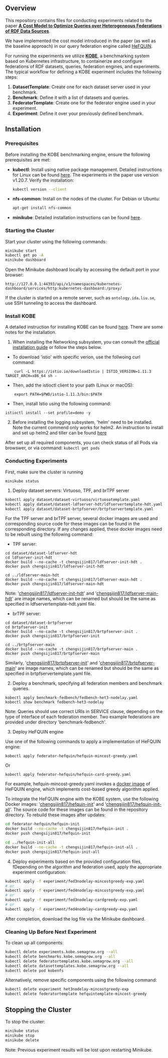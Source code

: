 ## Overview
This repository contains files for conducting experiments related to the paper [**A Cost Model to Optimize Queries over Heterogeneous Federations of RDF Data Sources**](https://dmkg-workshop.github.io/papers/paper7042.pdf).

We have implemented the cost model introduced in the paper (as well as the baseline approach) in our query federation engine called [HeFQUIN](https://github.com/LiUSemWeb/HeFQUIN/).

For running the experiments we utilize [**KOBE**](https://github.com/semagrow/kobe/), a benchmarking system based on Kubernetes infrastructure, to containerize and configure federations of RDF datasets, queries, federation engines, and experiments. The typical workflow for defining a KOBE experiment includes the following steps:
1. **DatasetTemplate**: Create one for each dataset server used in your benchmark.
2. **Benchmark**: Define it with a list of datasets and queries.
3. **FederatorTemplate**: Create one for the federator engine used in your experiment.
4. **Experiment**: Define it over your previously defined benchmark.

## Installation

### Prerequisites
Before installing the KOBE benchmarking engine, ensure the following prerequisites are met:

- **kubectl**: Install using native package management. Detailed instructions for Linux can be found [here](https://kubernetes.io/docs/tasks/tools/install-kubectl-linux/#install-using-native-package-management). The experiments in the paper use version v1.20.7. Verify the installation:
  ```bash
  kubectl version --client
  ```
- **nfs-common**: Install on the nodes of the cluster. For Debian or Ubuntu:
  ```bash
  apt-get install nfs-common
  ```
- **minikube**: Detailed installation instructions can be found [here](https://minikube.sigs.k8s.io/docs/start/?arch=%2Fmacos%2Fx86-64%2Fstable%2Fbinary+download).

### Starting the Cluster
Start your cluster using the following commands:
```bash
minikube start
kubectl get po -A
minikube dashboard
```
Open the Minikube dashboard locally by accessing the default port in your browser:
```
http://127.0.0.1:44393/api/v1/namespaces/kubernetes-dashboard/services/http:kubernetes-dashboard:/proxy/
```

If the cluster is started on a remote server, such as `ontology.ida.liu.se`, use SSH tunneling to access the dashboard.

### Install KOBE
A detailed instruction for installing KOBE can be found [here](https://semagrow.github.io/kobe/getting_started/install/). There are some notes for the installation.
1. When installing the Networking subsystem, you can consult the [official installation guide](https://istio.io/latest/docs/setup/getting-started/) or follow the steps below.
- To download 'istio' with specific verion, use the follwoing curl command:
```
    curl -L https://istio.io/downloadIstio | ISTIO_VERSION=1.11.3 TARGET_ARCH=x86_64 sh -
```
- Then, add the istioctl client to your path (Linux or macOS):
```
    export PATH=$PWD/istio-1.11.3/bin:$PATH
```
- Then, install Istio using the following command:
```
istioctl install --set profile=demo -y
```
2. Before installing the logging subsystem, 'helm' need to be installed. Note the current commend only works for helm2.
An instruction to install and set up helm2 and tiller can be found [here](https://v2.helm.sh/docs/install/)

After set up all required components, you can check status of all Pods via browswer, or via command:
```kubectl get pods```

### Conducting Experiments
First, make sure the cluster is running
```
minikube status
```
1. Deploy dataset servers: Virtuoso, TPF, and brTPF server
```bash
kobectl apply dataset/dataset-virtuoso/virtuosotemplate.yaml
kobectl apply dataset/dataset-ldfserver-hdt/ldfservertemplate-hdt.yaml
kobectl apply dataset/dataset-brtpfserver/brtpfservertemplate.yaml
```
For the TPF server and brTPF server, several docker images are used and corresponding source code for these images can be found in the corresponding directory. If any changes applied, these docker images need to be rebuilt using the following command:
- TPF server:
```
cd dataset/dataset-ldfserver-hdt
cd ldfserver-init-hdt
docker build --no-cache -t chengsijin817/ldfserver-init-hdt .
docker push chengsijin817/ldfserver-init-hdt
    
cd ../ldfserver-main-hdt
docker build --no-cache -t chengsijin817/ldfserver-main-hdt .
docker push chengsijin817/ldfserver-main-hdt
```
Note: '[chengsijin817/ldfserver-init-hdt](https://hub.docker.com/r/chengsijin817/ldfserver-init-hdt)' and '[chengsijin817/ldfserver-main-hdt](https://hub.docker.com/r/chengsijin817/ldfserver-main-hdt)' are image names, which can be renamed but should be the same as specified in ldfservertemplate-hdt.yaml file.

- brTPF server:
```
cd dataset/dataset-brtpfserver
cd brtpfserver-init
docker build --no-cache -t chengsijin817/brtpfserver-init .
docker push chengsijin817/brtpfserver-init
    
cd ../brtpfserver-main
docker build --no-cache -t chengsijin817/brtpfserver-main .
docker push chengsijin817/brtpfserver-main
```
Similarly, '[chengsijin817/brtpfserver-init](https://hub.docker.com/r/chengsijin817/brtpfserver-init)' and '[chengsijin817/brtpfserver-main](https://hub.docker.com/r/chengsijin817/brtpfserver-main)' are image names, which can be renamed but should be the same as specified in brtpfservertemplate.yaml file.

2. Deploy a benchmark, specifying all federation members and benchmark queries.
```
kobectl apply benchmark-fedbench/fedbench-het3-nodelay.yaml
kobectl show benchmark fedbench-het3-nodelay
```
Note: Queries should use correct URIs in SERVICE clause, depending on the type of interface of each federation member.
Two example federations are provided under directory 'benchmark-fedbench'.

3. Deploy HeFQUIN engine

Use one of the following commands to apply a implementation of HeFQUIN engine:
```
kobectl apply federator-hefquin/hefquin-mincost-greedy.yaml 
```
Or
```
kobectl apply federator-hefquin/hefquin-card-greedy.yaml 
```
For example, hefquin-mincost-greedy.yaml invokes a [docker image](https://hub.docker.com/r/chengsijin817/hefquin-mincost-greedy) of HeFQUIN engine, which implements cost-based greedy algorithm applied.

To integrate the HeFQUIN engine with the KOBE system, use the following Docker images: '[chengsijin817/hefquin-init](https://hub.docker.com/r/chengsijin817/hefquin-init)' and '[chengsijin817/hefquin-init-all](https://hub.docker.com/r/chengsijin817/hefquin-init-all)'. The source code for these images can be found in the repository directory. To rebuild these images after updates:
```bash
cd federator-hefquin/hefquin-init
docker build --no-cache -t chengsijin817/hefquin-init .
docker push chengsijin817/hefquin-init

cd ../hefquin-init-all
docker build --no-cache -t chengsijin817/hefquin-init-all .
docker push chengsijin817/hefquin-init-all
```
4. Deploy experiments based on the provided configuration files, fDepending on the algorithm and federation used, apply the appropriate experiment configuration:
```bash
kubectl apply -f experiment/fed3nodelay-mincostgreedy-exp.yaml
# or
kubectl apply -f experiment/fed4nodelay-mincostgreedy-exp.yaml
# or
kubectl apply -f experiment/fed3nodelay-cardgreedy-exp.yaml
# or
kubectl apply -f experiment/fed4nodelay-cardgreedy-exp.yaml
```

After completion, download the log file via the Minikube dashboard.

### Cleaning Up Before Next Experiment
To clean up all components:
```bash
kubectl delete experiments.kobe.semagrow.org --all
kubectl delete benchmarks.kobe.semagrow.org --all
kubectl delete federatortemplates.kobe.semagrow.org --all
kubectl delete datasettemplates.kobe.semagrow.org --all
kubectl delete pod kobenfs
```
Alternatively, remove specific components using the following command:
```bash
kubectl delete experiment het3nodelay-mincostgreedy-exp
kubectl delete federatortemplate hefquintemplate-mincost-greedy
```

## Stopping the Cluster
To stop the cluster:
```bash
minikube status
minikube stop
minikube delete
```
Note: Previous experiment results will be lost upon restarting Minikube.
